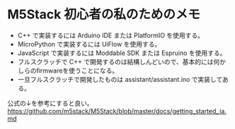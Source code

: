# M5Stack 初心者の私のためのメモ

* C++ で実装するには Arduino IDE または PlatformIO を使用する。
* MicroPython で実装するには UiFlow を使用する。
* JavaScript で実装するには Moddable SDK または Espruino を使用する。
* フルスクラッチで C++ で開発するのは結構しんどいので、基本的には何かしらのfirmwareを使うことになる。
* 一旦フルスクラッチで開発したものは assistant/assistant.ino で実装してある。

公式の↓を参考にすると良い。
https://github.com/m5stack/M5Stack/blob/master/docs/getting_started_ja.md
